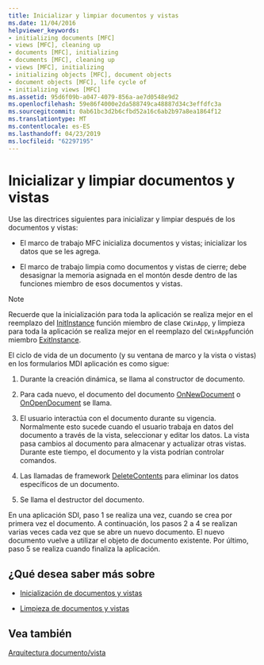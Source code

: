 ```yaml
---
title: Inicializar y limpiar documentos y vistas
ms.date: 11/04/2016
helpviewer_keywords:
- initializing documents [MFC]
- views [MFC], cleaning up
- documents [MFC], initializing
- documents [MFC], cleaning up
- views [MFC], initializing
- initializing objects [MFC], document objects
- document objects [MFC], life cycle of
- initializing views [MFC]
ms.assetid: 95d6f09b-a047-4079-856a-ae7d0548e9d2
ms.openlocfilehash: 59e86f4000e2da588749ca48887d34c3effdfc3a
ms.sourcegitcommit: 0ab61bc3d2b6cfbd52a16c6ab2b97a8ea1864f12
ms.translationtype: MT
ms.contentlocale: es-ES
ms.lasthandoff: 04/23/2019
ms.locfileid: "62297195"
---
```

# <a name="initializing-and-cleaning-up-documents-and-views"></a>Inicializar y limpiar documentos y vistas

Use las directrices siguientes para inicializar y limpiar después de los documentos y vistas:

- El marco de trabajo MFC inicializa documentos y vistas; inicializar los datos que se les agrega.

- El marco de trabajo limpia como documentos y vistas de cierre; debe desasignar la memoria asignada en el montón desde dentro de las funciones miembro de esos documentos y vistas.

> [!NOTE]
>  Recuerde que la inicialización para toda la aplicación se realiza mejor en el reemplazo del [InitInstance](../mfc/reference/cwinapp-class.md#initinstance) función miembro de clase `CWinApp`, y limpieza para toda la aplicación se realiza mejor en el reemplazo del `CWinApp`función miembro [ExitInstance](../mfc/reference/cwinapp-class.md#exitinstance).

El ciclo de vida de un documento (y su ventana de marco y la vista o vistas) en los formularios MDI aplicación es como sigue:

1. Durante la creación dinámica, se llama al constructor de documento.

1. Para cada nuevo, el documento del documento [OnNewDocument](../mfc/reference/cdocument-class.md#onnewdocument) o [OnOpenDocument](../mfc/reference/cdocument-class.md#onopendocument) se llama.

1. El usuario interactúa con el documento durante su vigencia. Normalmente esto sucede cuando el usuario trabaja en datos del documento a través de la vista, seleccionar y editar los datos. La vista pasa cambios al documento para almacenar y actualizar otras vistas. Durante este tiempo, el documento y la vista podrían controlar comandos.

1. Las llamadas de framework [DeleteContents](../mfc/reference/cdocument-class.md#deletecontents) para eliminar los datos específicos de un documento.

1. Se llama el destructor del documento.

En una aplicación SDI, paso 1 se realiza una vez, cuando se crea por primera vez el documento. A continuación, los pasos 2 a 4 se realizan varias veces cada vez que se abre un nuevo documento. El nuevo documento vuelve a utilizar el objeto de documento existente. Por último, paso 5 se realiza cuando finaliza la aplicación.

## <a name="what-do-you-want-to-know-more-about"></a>¿Qué desea saber más sobre

- [Inicialización de documentos y vistas](../mfc/initializing-documents-and-views.md)

- [Limpieza de documentos y vistas](../mfc/cleaning-up-documents-and-views.md)

## <a name="see-also"></a>Vea también

[Arquitectura documento/vista](../mfc/document-view-architecture.md)
